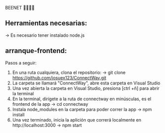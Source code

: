 BEENET 🐝🐝🐝🐝
## Herramientas necesarias:<br>
-> Es necesario tener instalado node.js

## arranque-frontend:
Pasos a seguir:
1. En una ruta cualquiera, clona el repositorio:
 -> git clone https://github.com/josuex123/ConnectWay.git
2. La carpeta se llamará "ConnectWay", abre esta carpeta en Visual Studio
3. Una vez abierta la carpeta en Visual Studio, presiona [ctrl +ñ] para abrir la terminal
4. En la terminal, dirígete a la ruta de connectway en minúsculas, es el frontend de la app
 -> cd connectway
5. Instala node_modules en la carpeta para poder correr la app
 -> npm install
6. Una vez terminado, inicia la aplición que correrá localmente en http://localhost:3000
 -> npm start

